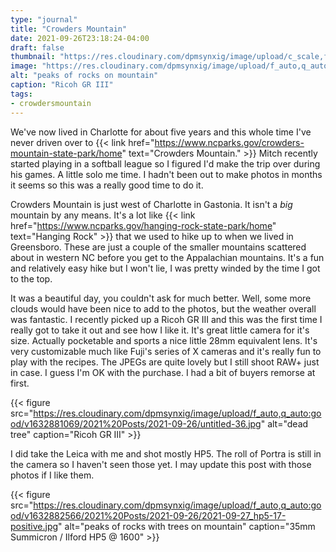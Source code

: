 ```yaml
---
type: "journal"
title: "Crowders Mountain"
date: 2021-09-26T23:18:24-04:00
draft: false
thumbnail: "https://res.cloudinary.com/dpmsynxig/image/upload/c_scale,f_auto,q_auto:good,w_700/v1632881044/2021%20Posts/2021-09-26/untitled-35.jpg"
image: "https://res.cloudinary.com/dpmsynxig/image/upload/f_auto,q_auto:good/v1632881044/2021%20Posts/2021-09-26/untitled-35.jpg"
alt: "peaks of rocks on mountain"
caption: "Ricoh GR III"
tags:
- crowdersmountain
---
```


We've now lived in Charlotte for about five years and this whole time I've never driven over to {{< link href="https://www.ncparks.gov/crowders-mountain-state-park/home" text="Crowders Mountain." >}} Mitch recently started playing in a softball league so I figured I'd make the trip over during his games. A little solo me time. I hadn't been out to make photos in months it seems so this was a really good time to do it.

Crowders Mountain is just west of Charlotte in Gastonia. It isn't a _big_ mountain by any means. It's a lot like {{< link href="https://www.ncparks.gov/hanging-rock-state-park/home" text="Hanging Rock" >}} that we used to hike up to when we lived in Greensboro. These are just a couple of the smaller mountains scattered about in western NC before you get to the Appalachian mountains. It's a fun and relatively easy hike but I won't lie, I was pretty winded by the time I got to the top.

It was a beautiful day, you couldn't ask for much better. Well, some more clouds would have been nice to add to the photos, but the weather overall was fantastic. I recently picked up a Ricoh GR III and this was the first time I really got to take it out and see how I like it. It's great little camera for it's size. Actually pocketable and sports a nice little 28mm equivalent lens. It's very customizable much like Fuji's series of X cameras and it's really fun to play with the recipes. The JPEGs are quite lovely but I still shoot RAW+ just in case. I guess I'm OK with the purchase. I had a bit of buyers remorse at first.

{{< figure src="https://res.cloudinary.com/dpmsynxig/image/upload/f_auto,q_auto:good/v1632881069/2021%20Posts/2021-09-26/untitled-36.jpg" alt="dead tree" caption="Ricoh GR III" >}}

I did take the Leica with me and shot mostly HP5. The roll of Portra is still in the camera so I haven't seen those yet. I may update this post with those photos if I like them.

{{< figure src="https://res.cloudinary.com/dpmsynxig/image/upload/f_auto,q_auto:good/v1632882566/2021%20Posts/2021-09-26/2021-09-27_hp5-17-positive.jpg" alt="peaks of rocks with trees on mountain" caption="35mm Summicron / Ilford HP5 @ 1600" >}}
